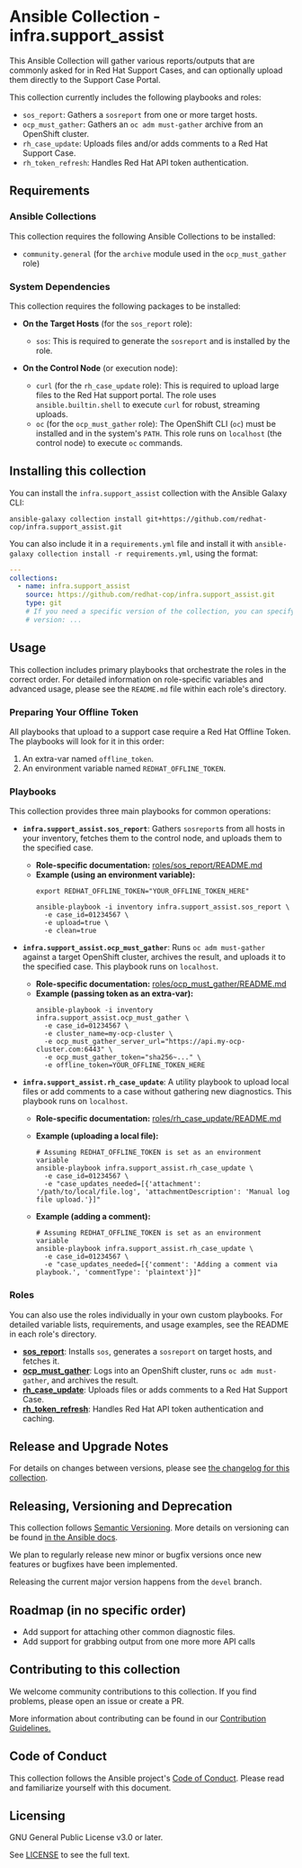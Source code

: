 # Ansible Collection - infra.support_assist

This Ansible Collection will gather various reports/outputs that are commonly asked for in Red Hat Support Cases, and can optionally upload them directly to the Support Case Portal.

This collection currently includes the following playbooks and roles:
* `sos_report`: Gathers a `sosreport` from one or more target hosts.
* `ocp_must_gather`: Gathers an `oc adm must-gather` archive from an OpenShift cluster.
* `rh_case_update`: Uploads files and/or adds comments to a Red Hat Support Case.
* `rh_token_refresh`: Handles Red Hat API token authentication.

## Requirements

### Ansible Collections
This collection requires the following Ansible Collections to be installed:
* `community.general` (for the `archive` module used in the `ocp_must_gather` role)

### System Dependencies
This collection requires the following packages to be installed:

* **On the Target Hosts** (for the `sos_report` role):
    * `sos`: This is required to generate the `sosreport` and is installed by the role.

* **On the Control Node** (or execution node):
    * `curl` (for the `rh_case_update` role): This is required to upload large files to the Red Hat support portal. The role uses `ansible.builtin.shell` to execute `curl` for robust, streaming uploads.
    * `oc` (for the `ocp_must_gather` role): The OpenShift CLI (`oc`) must be installed and in the system's `PATH`. This role runs on `localhost` (the control node) to execute `oc` commands.

## Installing this collection

You can install the `infra.support_assist` collection with the Ansible Galaxy CLI:

```shell
ansible-galaxy collection install git+https://github.com/redhat-cop/infra.support_assist.git
```

You can also include it in a `requirements.yml` file and install it with `ansible-galaxy collection install -r requirements.yml`, using the format:

```yaml
---
collections:
  - name: infra.support_assist
    source: https://github.com/redhat-cop/infra.support_assist.git
    type: git
    # If you need a specific version of the collection, you can specify like this:
    # version: ...
```

## Usage

This collection includes primary playbooks that orchestrate the roles in the correct order. For detailed information on role-specific variables and advanced usage, please see the `README.md` file within each role's directory.

### Preparing Your Offline Token

All playbooks that upload to a support case require a Red Hat Offline Token. The playbooks will look for it in this order:
1.  An extra-var named `offline_token`.
2.  An environment variable named `REDHAT_OFFLINE_TOKEN`.

### Playbooks

This collection provides three main playbooks for common operations:

* **`infra.support_assist.sos_report`**: Gathers `sosreport`s from all hosts in your inventory, fetches them to the control node, and uploads them to the specified case.
    * **Role-specific documentation:** [roles/sos_report/README.md](roles/sos_report/README.md)
    * **Example (using an environment variable):**
        ```shell
        export REDHAT_OFFLINE_TOKEN="YOUR_OFFLINE_TOKEN_HERE"
        
        ansible-playbook -i inventory infra.support_assist.sos_report \
          -e case_id=01234567 \
          -e upload=true \
          -e clean=true
        ```

* **`infra.support_assist.ocp_must_gather`**: Runs `oc adm must-gather` against a target OpenShift cluster, archives the result, and uploads it to the specified case. This playbook runs on `localhost`.
    * **Role-specific documentation:** [roles/ocp_must_gather/README.md](roles/ocp_must_gather/README.md)
    * **Example (passing token as an extra-var):**
        ```shell
        ansible-playbook -i inventory infra.support_assist.ocp_must_gather \
          -e case_id=01234567 \
          -e cluster_name=my-ocp-cluster \
          -e ocp_must_gather_server_url="https://api.my-ocp-cluster.com:6443" \
          -e ocp_must_gather_token="sha256~..." \
          -e offline_token=YOUR_OFFLINE_TOKEN_HERE
        ```

* **`infra.support_assist.rh_case_update`**: A utility playbook to upload local files or add comments to a case without gathering new diagnostics. This playbook runs on `localhost`.
    * **Role-specific documentation:** [roles/rh_case_update/README.md](roles/rh_case_update/README.md)
    * **Example (uploading a local file):**
      ```shell
      # Assuming REDHAT_OFFLINE_TOKEN is set as an environment variable
      ansible-playbook infra.support_assist.rh_case_update \
        -e case_id=01234567 \
        -e "case_updates_needed=[{'attachment': '/path/to/local/file.log', 'attachmentDescription': 'Manual log file upload.'}]"
      ```

    * **Example (adding a comment):**
      ```shell
      # Assuming REDHAT_OFFLINE_TOKEN is set as an environment variable
      ansible-playbook infra.support_assist.rh_case_update \
        -e case_id=01234567 \
        -e "case_updates_needed=[{'comment': 'Adding a comment via playbook.', 'commentType': 'plaintext'}]"
      ```

### Roles

You can also use the roles individually in your own custom playbooks. For detailed variable lists, requirements, and usage examples, see the README in each role's directory.

* **[sos_report](roles/sos_report/README.md)**: Installs `sos`, generates a `sosreport` on target hosts, and fetches it.
* **[ocp_must_gather](roles/ocp_must_gather/README.md)**: Logs into an OpenShift cluster, runs `oc adm must-gather`, and archives the result.
* **[rh_case_update](roles/rh_case_update/README.md)**: Uploads files or adds comments to a Red Hat Support Case.
* **[rh_token_refresh](roles/rh_token_refresh/README.md)**: Handles Red Hat API token authentication and caching.

## Release and Upgrade Notes

For details on changes between versions, please see [the changelog for this collection](https://github.com/redhat-cop/infra.support_assist/blob/devel/CHANGELOG.rst).

## Releasing, Versioning and Deprecation

This collection follows [Semantic Versioning](https://semver.org/). More details on versioning can be found [in the Ansible docs](https://docs.ansible.com/ansible/latest/dev_guide/developing_collections.html#collection-versions).

We plan to regularly release new minor or bugfix versions once new features or bugfixes have been implemented.

Releasing the current major version happens from the `devel` branch.

## Roadmap (in no specific order)

  - Add support for attaching other common diagnostic files.
  - Add support for grabbing output from one more more API calls

## Contributing to this collection

We welcome community contributions to this collection. If you find problems, please open an issue or create a PR.

More information about contributing can be found in our [Contribution Guidelines.](https://github.com/redhat-cop/infra.support_assist/blob/devel/.github/CONTRIBUTING.md)

## Code of Conduct

This collection follows the Ansible project's [Code of Conduct](https://docs.ansible.com/ansible/latest/community/code_of_conduct.html). Please read and familiarize yourself with this document.

## Licensing

GNU General Public License v3.0 or later.

See [LICENSE](https://github.com/redhat-cop/infra.support_assist/blob/devel/LICENSE) to see the full text.